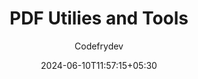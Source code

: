---
title: "PDF Utilies and Tools"
author: "Codefrydev"
weight: 100
date: 2024-06-10T11:57:15+05:30
lastmod: 2024-06-24T23:59:59-07:00
dateString: June 2024
description: "To PDF Files" 
keywords: ["CFD","CodefryDev","Code Fry Dev","Csharp","application","Code Snippet","uses of Library" ]
hideMeta: true
---